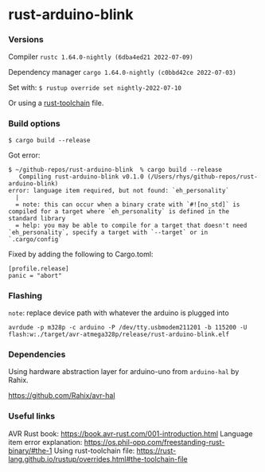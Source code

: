 # rust-arduino-blink

### Versions

Compiler
`rustc 1.64.0-nightly (6dba4ed21 2022-07-09)`

Dependency manager
`cargo 1.64.0-nightly (c0bbd42ce 2022-07-03)`

Set with:
`$ rustup override set nightly-2022-07-10`

Or using a [rust-toolchain](./rust-toolchain.toml) file.

### Build options

`$ cargo build --release`

Got error:

```
$ ~/github-repos/rust-arduino-blink  % cargo build --release
   Compiling rust-arduino-blink v0.1.0 (/Users/rhys/github-repos/rust-arduino-blink)
error: language item required, but not found: `eh_personality`
  |
  = note: this can occur when a binary crate with `#![no_std]` is compiled for a target where `eh_personality` is defined in the standard library
  = help: you may be able to compile for a target that doesn't need `eh_personality`, specify a target with `--target` or in `.cargo/config`

```

Fixed by adding the following to Cargo.toml:

```
[profile.release]
panic = "abort"
```

### Flashing

`note`: replace device path with whatever the arduino is plugged into

`avrdude -p m328p -c arduino -P /dev/tty.usbmodem211201 -b 115200 -U flash:w:./target/avr-atmega328p/release/rust-arduino-blink.elf`

### Dependencies

Using hardware abstraction layer for arduino-uno from `arduino-hal` by Rahix.

https://github.com/Rahix/avr-hal

### Useful links

AVR Rust book: https://book.avr-rust.com/001-introduction.html
Language item error explanation: https://os.phil-opp.com/freestanding-rust-binary/#the-1
Using rust-toolchain file: https://rust-lang.github.io/rustup/overrides.html#the-toolchain-file
